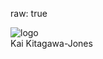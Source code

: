 raw: true

<img class="header-logo" src="images/logo.jpg" alt="logo"/>
<div class="header-title">Kai Kitagawa-Jones</div>